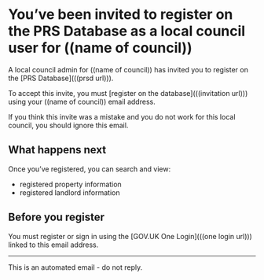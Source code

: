 # You’ve been invited to register on the PRS Database as a local council user for ((name of council))

A local council admin for ((name of council)) has invited you to register on the [PRS Database](((prsd url))).

To accept this invite, you must [register on the database](((invitation url))) using your ((name of council)) email address.

If you think this invite was a mistake and you do not work for this local council, you should ignore this email.

## What happens next

Once you’ve registered, you can search and view:

* registered property information
* registered landlord information

## Before you register
You must register or sign in using the [GOV.UK One Login](((one login url))) linked to this email address.

---
This is an automated email - do not reply.